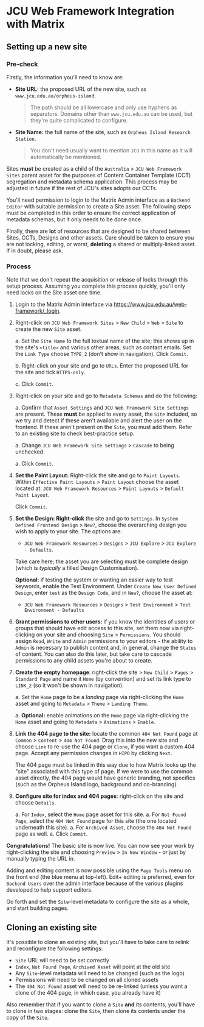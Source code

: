 
# JCU Web Framework Integration with Matrix

## Setting up a new site

### Pre-check

Firstly, the information you'll need to know are:

* **Site URL:** the proposed URL of the new site, such as
  `www.jcu.edu.au/orpheus-island`.

  > The path should be all lowercase and only use hyphens as separators.
  > Domains other than `www.jcu.edu.au` can be used, but they're quite
  > complicated to configure.

* **Site Name:** the full name of the site, such as `Orpheus Island Research
  Station`.

  > You don't need usually want to mention `JCU` in this name as it
  > will automatically be mentioned.

Sites **must** be created as a child of the `Australia` > `JCU Web Framework
Sites` parent asset for the purposes of Content Container Template (CCT)
segregation and metadata schema application.  This process may be adjusted in
future if the rest of JCU's sites adopts our CCTs.

You'll need permission to login to the Matrix Admin interface as a `Backend
Editor` with suitable permission to create a Site asset.  The following steps
must be completed in this order to ensure the correct application of metadata
schemas, but it only needs to be done once.

Finally, there are **lot** of resources that are designed to be shared between
Sites, CCTs, Designs and other assets.  Care should be taken to ensure you are
not locking, editing, or worst, **deleting** a shared or multiply-linked
asset.  If in doubt, please ask.

### Process

<div class="alert alert-warning">Note that we don't repeat the acquisition or
release of locks through this setup process.  Assuming you complete this
process quickly, you'll only need locks on the Site asset one time.</div>

1. Login to the Matrix Admin interface via
   <https://www.jcu.edu.au/web-framework/_login>.

1. Right-click on `JCU Web Framework Sites` > `New Child` > `Web` > `Site` to
   create the new `Site` asset.

    a. Set the `Site Name` to the full textual name of the site; this shows up in
       the site's `<title>` and various other areas, such as contact emails.  Set
       the  `Link Type` choose `TYPE_2` (don’t show in navigation). Click
       `Commit`.

    b. Right-click on your site and go to `URLs`.  Enter the proposed URL for the site and
       tick `HTTPS-only`.

    c. Click `Commit`.

1. Right-click on your site and go to `Metadata Schemas` and do the following:

   a. Confirm that `Asset Settings` and `JCU Web Framework Site Settings` are
      present. These **must** be applied to every asset, the `Site` included,
      so we try and detect if these aren't available and alert the user on the
      frontend.  If these aren't present on the `Site`, you must add them.
      Refer to an existing site to check best-practice setup.

   a. Change `JCU Web Framework Site Settings` > `Cascade` to being unchecked.

   a. Click `Commit`.

1. **Set the Paint Layout:** Right-click the site and go to `Paint Layouts`.
   Within `Effective Paint Layouts` > `Paint Layout` choose the asset located
   at: `JCU Web Framework Resources` > `Paint Layouts` > `Default Paint Layout`.

   Click `Commit`.

1. **Set the Design: Right-click** the site and go to `Settings`.  In
   `System Defined Frontend Design` > `New?`, choose the overarching design
   you wish to apply to your site.  The options are:

   * `JCU Web Framework Resources` > `Designs` > `JCU Explore` > `JCU
      Explore - Defaults`.

   Take care here; the asset you are selecting must be complete design (which
   is *typically* a filled Design Customisation).

   **Optional:** if testing the system or wanting an easier way to test
   keywords, enable the Test Environment.  Under `Create New User Defined
   Design`, enter `test` as the `Design Code`, and in `New?`, choose the asset
   at:

   * `JCU Web Framework Resources` > `Designs` > `Test
     Environment` > `Test Environment - Defaults`  

1. **Grant permissions to other users:** if you know the identities of users
   or groups that should have edit access to this site, set them now via
   right-clicking on your site and choosing `Site` > `Permissions`.  You
   should assign `Read`, `Write` and `Admin` permissions to your editors - the
   ability to `Admin` is necessary to publish content and, in general, change
   the `Status` of content.  You can also do this later, but take care to
   cascade permissions to any child assets you're about to create.

1. **Create the empty homepage**: right-click the site > `New Child` > `Pages` >
   `Standard Page` and name it `Home` (by convention) and set its link type to
   `LINK_2` (so it won't be shown in navigation).

    a. Set the `Home` page to be a *landing* page via right-clicking the `Home`
       asset and going to `Metadata` > `Theme` > `Landing Theme`.

    a. **Optional:** enable animations on the `Home` page via right-clicking
       the `Home` asset and going to `Metadata` > `Animations` > `Enable`.

1. **Link the 404 page to the site:** locate the common `404 Not Found` page
   at `Common` > `Content` > `404 Not Found`.  Drag this into the new site and
   choose `Link` to re-use the 404 page or `Clone`, if you want a custom 404
   page.  Accept any permission changes in `HIPO` by clicking `Next`.

   The 404 page must be linked in this way due to how Matrix looks up the
   "site" associated with this type of page.  If we were to use the common
   asset directly, the 404 page would have generic branding, not specifics
   (such as the Orpheus Island logo, background and co-branding).

1. **Configure site for index and 404 pages**: right-click on the site and
   choose `Details`.

   a. For `Index`, select the `Home` page asset for this site.
   a. For `Not Found Page`, select the `404 Not Found` page for this site (the
   one located underneath this site).
   a. For `Archived Asset`, choose the `404 Not Found` page as well.
   a. Click `Commit`.

<div class="alert alert-success">
<strong>Congratulations!</strong> The basic site is now live. You can now see
your work by right-clicking the site and choosing <code>Preview</code> >
<code>In New Window</code> - or just by manually typing the URL in.
</div>

Adding and editing content is now possible using the `Page Tools` menu on
the front end (the blue menu at top-left).  Edit+ editing is preferred, even
for `Backend Users` over the admin interface because of the various plugins
developed to help support editors.

Go forth and set the `Site`-level metadata to configure the site as a whole,
and start building pages.

## Cloning an existing site

It's possible to clone an existing site, but you'll have to take care to
relink and reconfigure the following settings:

* `Site` URL will need to be set correctly
* `Index`, `Not Found Page`, `Archived Asset` will point at the old site
* Any `Site`-level metadata will need to be changed (such as the logo)
* Permissions will need to be changed on all cloned assets
* The `404 Not Found` asset will need to be re-linked (unless you want a clone
  of the 404 page, in which case, you already have it)

Also remember that if you want to clone a `Site` **and** its contents, you'll
have to clone in two stages: clone the `Site`, then clone its contents under
the copy of the `Site`.
